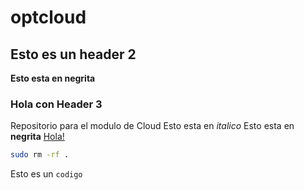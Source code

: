 # optcloud

## Esto es un header 2

**Esto esta en negrita**

### Hola con Header 3
Repositorio para el modulo de Cloud
Esto esta en *italico*
Esto esta en **negrita**
[Hola!](https://google.com)
```bash
sudo rm -rf .
```

Esto es un `codigo`
